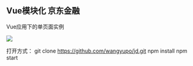 ## Vue模块化 京东金融
Vue应用下的单页面实例

![](http://ww1.sinaimg.cn/large/0069osmDly1fpaeiwr6taj30660b4wf1.jpg)

打开方式：
git clone https://github.com/wangyupo/jd.git
npm install
npm start